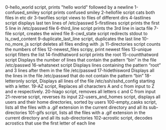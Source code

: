 0-hello_world script, prints "hello world" followed by a newline
1-confused_smiley script prints confused smiley
2-hellofile script cats both files in etc dir
3-twofiles script views to files of different dirs
4-lastlines script displays last ten lines of /etc/passwd
5-firstlines script prints the first 5 line in /etc/passwd file
6-third_line script prints the 3rd line in iacta file
7-file script, creates the wired file
8-cwd_state script redirects stdout to ls_cwd_content
9-duplicate_last_line script, duplicates the last line
10-no_more_js script deletes all files ending with .js
11-directories script counts the numbers of files
12-newest_files scripy, print newest files
13-unique script filters the list
14-findthatword script prints the root
15-countthatword script Displays the number of lines that contain the pattern “bin” in the file /etc/passwd
16-whatsnext script Displays lines containing the pattern “root” and 3 lines after them in the file /etc/passwd
17-hidethisword Displays all the lines in the file /etc/passwd that do not contain the pattern “bin”
18-letteronly script, Displays all lines of the file /etc/ssh/sshd_config starting with a letter.
19-AZ script, Replaces all characters A and c from input to Z and e respectively.
20-hiago script, removes all letters c and C from input
21-reverse script,  reverses its input
22-users_and_homes script, displays all users and their home directories, sorted by users
100-empty_casks script, lists all the files with a .gif extension in the current directory and all its sub-directories
101-gifs script, lists all the files with a .gif extension in the current directory and all its sub-directories
102-acrostic script, decodes acrostics that use the first letter of each line
